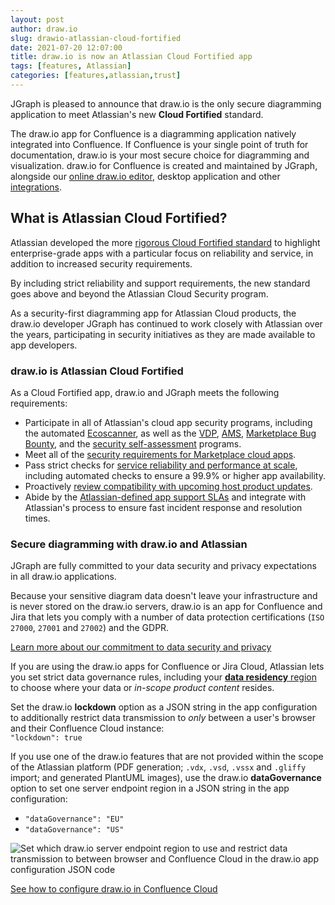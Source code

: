 ```yaml
---
layout: post
author: draw.io
slug: drawio-atlassian-cloud-fortified
date: 2021-07-20 12:07:00
title: draw.io is now an Atlassian Cloud Fortified app
tags: [features, Atlassian]
categories: [features,atlassian,trust]
---
```


JGraph is pleased to announce that draw.io is the only secure diagramming application to meet Atlassian's new **Cloud Fortified** standard. 

The draw.io app for Confluence is a diagramming application natively integrated into Confluence. If Confluence is your single point of truth for documentation, draw.io is your most secure choice for diagramming and visualization. draw.io for Confluence is created and maintained by JGraph, alongside our [online draw.io editor](https://app.diagrams.net), desktop application and other [integrations](/integrations.html).

## What is Atlassian Cloud Fortified?

Atlassian developed the more [rigorous Cloud Fortified standard](https://marketplace.atlassian.com/categories/cloud-fortified-apps) to highlight enterprise-grade apps with a particular focus on reliability and service, in addition to increased security requirements. 

By including strict reliability and support requirements, the new standard goes above and beyond the Atlassian Cloud Security program. 

As a security-first diagramming app for Atlassian Cloud products, the draw.io developer JGraph has continued to work closely with Atlassian over the years, participating in security initiatives as they are made available to app developers.

### draw.io is Atlassian Cloud Fortified

As a Cloud Fortified app, draw.io and JGraph meets the following requirements:

* Participate in all of Atlassian's cloud app security programs, including the automated [Ecoscanner](https://developer.atlassian.com/platform/marketplace/ecoscanner/), as well as the [VDP](https://developer.atlassian.com/platform/marketplace/vdp/), [AMS](https://developer.atlassian.com/platform/marketplace/vulnerability-tracking-more-info/), [Marketplace Bug Bounty](https://developer.atlassian.com/platform/marketplace/marketplace-security-bug-bounty-program/), and the [security self-assessment](https://developer.atlassian.com/platform/marketplace/security-self-assessment-program/)  programs.
* Meet all of the [security requirements for Marketplace cloud apps](https://developer.atlassian.com/platform/marketplace/security-requirements/).
* Pass strict checks for [service reliability and performance at scale](https://developer.atlassian.com/platform/marketplace/cloud-fortified-apps-program-reliability-requirements/), including automated checks to ensure a 99.9% or higher app availability. 
* Proactively [review compatibility with upcoming host product updates](https://community.atlassian.com/t5/Marketplace-Apps-Integrations/Introducing-Cloud-Fortified-meet-the-first-Cloud-Fortified-apps/ba-p/1749111).
* Abide by the [Atlassian-defined app support SLAs](https://developer.atlassian.com/platform/marketplace/sla-management/) and integrate with Atlassian's process to ensure fast incident response and resolution times.

### Secure diagramming with draw.io and Atlassian

JGraph are fully committed to your data security and privacy expectations in all draw.io applications.

Because your sensitive diagram data doesn't leave your infrastructure and is never stored on the draw.io servers, draw.io is an app for Confluence and Jira that lets you comply with a number of data protection certifications (``ISO 27000``, ``27001`` and ``27002``) and the GDPR.

[Learn more about our commitment to data security and privacy](/blog/data-protection.html)

If you are using the draw.io apps for Confluence or Jira Cloud, Atlassian lets you set strict data governance rules, including your [**data residency** region](https://confluence.atlassian.com/cloud/manage-data-residency-976763149.html) to choose where your data or _in-scope product content_ resides. 

Set the draw.io **lockdown** option as a JSON string in the app configuration to additionally restrict data transmission to _only_ between a user's browser and their Confluence Cloud instance: 
<br />``"lockdown": true``

If you use one of the draw.io features that are not provided within the scope of the Atlassian platform (PDF generation; ``.vdx``, ``.vsd``, ``.vssx`` and ``.gliffy`` import; and generated PlantUML images), use the draw.io **dataGovernance** option to set one server endpoint region in a JSON string in the app configuration: 
* ``"dataGovernance": "EU"`` 
* ``"dataGovernance": "US"`` 

<img src="/assets/img/blog/confluence-cloud-data-governance-lockdown-configuration.png" style="width=100%;max-width:600px;height:auto;" alt="Set which draw.io server endpoint region to use and restrict data transmission to between browser and Confluence Cloud in the draw.io app configuration JSON code">

[See how to configure draw.io in Confluence Cloud](/doc/drawio-confluence-cloud.html)




